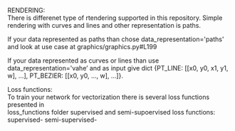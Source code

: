 RENDERING:\
There is differenet type of rtendering supported in this repository.
Simple rendering with curves and lines and other representation is paths.

If your data represented as paths than chose 
data_representation='paths' and look at use case at graphics/graphics.py#L199 

If your data represented as curves or lines than use 
data_representation='vahe’
and as input give dict 
 {PT_LINE: [[x0, y0, x1, y1, w], …], PT_BEZIER: [[x0, y0, …, w], …]}.
 
Loss functions:\
To train your network for vectorization there is several loss functions presented in  
loss_functions folder supervised  and semi-supoervised loss functions:
supervised-
semi-supervised-

 
